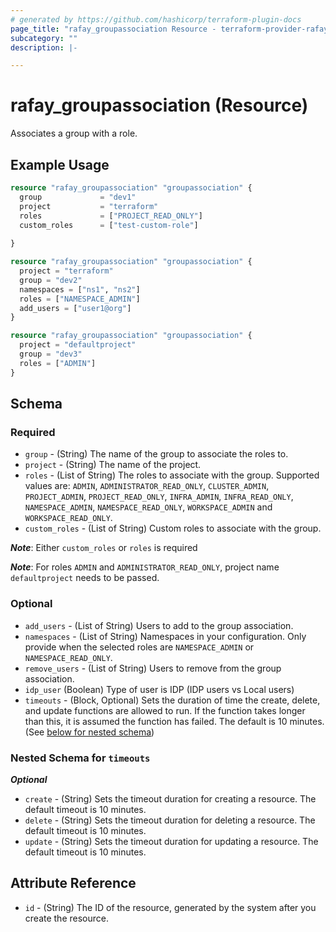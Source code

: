 ```yaml
---
# generated by https://github.com/hashicorp/terraform-plugin-docs
page_title: "rafay_groupassociation Resource - terraform-provider-rafay"
subcategory: ""
description: |-

---
```


# rafay_groupassociation (Resource)

Associates a group with a role.


## Example Usage

```terraform
resource "rafay_groupassociation" "groupassociation" {
  group             = "dev1"
  project           = "terraform"
  roles             = ["PROJECT_READ_ONLY"]
  custom_roles      = ["test-custom-role"]
  
}

resource "rafay_groupassociation" "groupassociation" {
  project = "terraform"
  group = "dev2"
  namespaces = ["ns1", "ns2"]
  roles = ["NAMESPACE_ADMIN"]
  add_users = ["user1@org"]
}

resource "rafay_groupassociation" "groupassociation" {
  project = "defaultproject"
  group = "dev3"
  roles = ["ADMIN"]
}
```

<!-- schema generated by tfplugindocs -->
## Schema

### Required

- `group` - (String) The name of the group to associate the roles to.
- `project` - (String) The name of the project.
- `roles` - (List of String) The roles to associate with the group. Supported values are: `ADMIN`, `ADMINISTRATOR_READ_ONLY`, `CLUSTER_ADMIN`, `PROJECT_ADMIN`, `PROJECT_READ_ONLY`, `INFRA_ADMIN`, `INFRA_READ_ONLY`, `NAMESPACE_ADMIN`, `NAMESPACE_READ_ONLY`, `WORKSPACE_ADMIN` and `WORKSPACE_READ_ONLY`.
- `custom_roles` - (List of String) Custom roles to associate with the group.

***Note***: Either `custom_roles` or `roles` is required

***Note***: For roles `ADMIN` and `ADMINISTRATOR_READ_ONLY`, project name `defaultproject` needs to be passed.

### Optional

- `add_users` - (List of String) Users to add to the group association.
- `namespaces` - (List of String) Namespaces in your configuration. Only provide when the selected roles are `NAMESPACE_ADMIN` or `NAMESPACE_READ_ONLY`.
- `remove_users` - (List of String) Users to remove from the group association.
- `idp_user` (Boolean) Type of user is IDP (IDP users vs Local users)
- `timeouts` - (Block, Optional) Sets the duration of time the create, delete, and update functions are allowed to run. If the function takes longer than this, it is assumed the function has failed. The default is 10 minutes. (See [below for nested schema](#nestedblock--timeouts))


<a id="nestedblock--timeouts"></a>
### Nested Schema for `timeouts`

***Optional***

- `create` - (String) Sets the timeout duration for creating a resource. The default timeout is 10 minutes.
- `delete` - (String) Sets the timeout duration for deleting a resource. The default timeout is 10 minutes.
- `update` - (String) Sets the timeout duration for updating a resource. The default timeout is 10 minutes.


## Attribute Reference

- `id` - (String) The ID of the resource, generated by the system after you create the resource.

